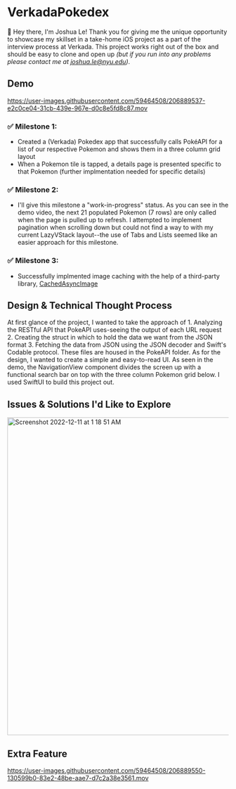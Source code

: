 # VerkadaPokedex

👋 Hey there, I'm Joshua Le! Thank you for giving me the unique opportunity to showcase my skillset in a take-home iOS project as a part of the interview process at Verkada. This project works right out of the box and should be easy to clone and open up _(but if you run into any problems please contact me at joshua.le@nyu.edu)_.

## Demo

https://user-images.githubusercontent.com/59464508/206889537-e2c0ce04-31cb-439e-967e-d0c8e5fd8c87.mov

### ✅ Milestone 1:
- Created a (Verkada) Pokedex app that successfully calls PokéAPI for a list of our respective Pokemon and shows them in a three column grid layout
- When a Pokemon tile is tapped, a details page is presented specific to that Pokemon (further implmentation needed for specific details)

### ✅ Milestone 2:
- I'll give this milestone a "work-in-progress" status. As you can see in the demo video, the next 21 populated Pokemon (7 rows) are only called when the page is pulled up to refresh. I attempted to implement pagination when scrolling down but could not find a way to with my current LazyVStack layout--the use of Tabs and Lists seemed like an easier approach for this milestone.

### ✅ Milestone 3:
- Successfully implmented image caching with the help of a third-party library, [CachedAsyncImage](https://github.com/lorenzofiamingo/swiftui-cached-async-image)

## Design & Technical Thought Process
At first glance of the project, I wanted to take the approach of 1. Analyzing the RESTful API that PokeAPI uses-seeing the output of each URL request 2. Creating the struct in which to hold the data we want from the JSON format 3. Fetching the data from JSON using the JSON decoder and Swift's Codable protocol. These files are housed in the PokeAPI folder. As for the design, I wanted to create a simple and easy-to-read UI. As seen in the demo, the NavigationView component divides the screen up with a functional search bar on top with the three column Pokemon grid below. I used SwiftUI to build this project out.

## Issues & Solutions I'd Like to Explore

<img width="723" alt="Screenshot 2022-12-11 at 1 18 51 AM" src="https://user-images.githubusercontent.com/59464508/206889542-a2e7e87c-a57d-4681-9961-4bd934793191.png">

## Extra Feature

https://user-images.githubusercontent.com/59464508/206889550-130599b0-83e2-48be-aae7-d7c2a38e3561.mov

